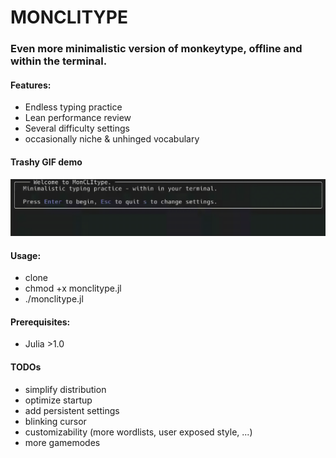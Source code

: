 # MONCLITYPE
### Even more minimalistic version of monkeytype, offline and within the terminal. 

#### Features:
- Endless typing practice
- Lean performance review
- Several difficulty settings
- occasionally niche & unhinged vocabulary

#### Trashy GIF demo
![demo](res/demo.gif)

#### Usage:
- clone
- chmod +x monclitype.jl
- ./monclitype.jl

#### Prerequisites:
- Julia >1.0

#### TODOs
- simplify distribution
- optimize startup
- add persistent settings
- blinking cursor
- customizability (more wordlists, user exposed style, ...)
- more gamemodes

